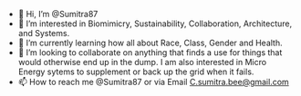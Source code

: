 - 👋 Hi, I’m @Sumitra87
- 👀 I’m interested in Biomimicry, Sustainability, Collaboration, Architecture, and Systems.
- 🌱 I’m currently learning how all about Race, Class, Gender and Health.
- 💞️ I’m looking to collaborate on anything that finds a use for things that would otherwise end up in the dump. I am also interested in Micro Energy sytems to supplement or back up the grid when it fails.
- 📫 How to reach me @Sumitra87 or via Email C.sumitra.bee@gmail.com

<!---
Sumitra87/Sumitra87 is a ✨ special ✨ repository because its `README.md` (this file) appears on your GitHub profile.
You can click the Preview link to take a look at your changes.
--->
